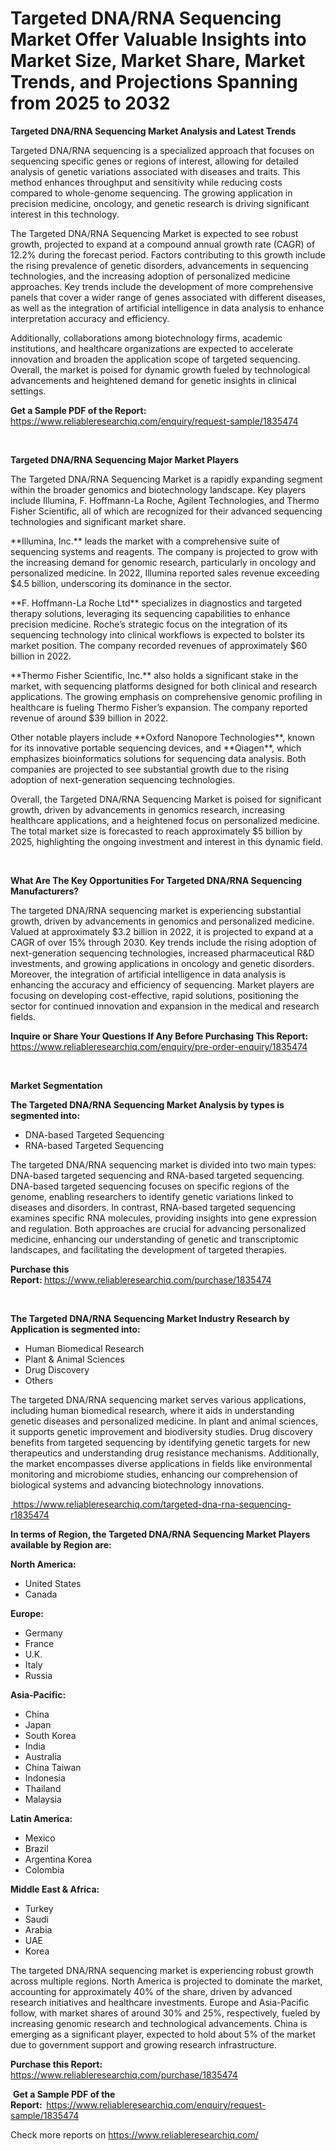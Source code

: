 <p><h1>Targeted DNA/RNA Sequencing Market Offer Valuable Insights into Market Size, Market Share, Market Trends, and Projections Spanning from 2025 to 2032</h1></p><p><strong>Targeted DNA/RNA Sequencing Market Analysis and Latest Trends</strong></p>
<p><p>Targeted DNA/RNA sequencing is a specialized approach that focuses on sequencing specific genes or regions of interest, allowing for detailed analysis of genetic variations associated with diseases and traits. This method enhances throughput and sensitivity while reducing costs compared to whole-genome sequencing. The growing application in precision medicine, oncology, and genetic research is driving significant interest in this technology.</p><p>The Targeted DNA/RNA Sequencing Market is expected to see robust growth, projected to expand at a compound annual growth rate (CAGR) of 12.2% during the forecast period. Factors contributing to this growth include the rising prevalence of genetic disorders, advancements in sequencing technologies, and the increasing adoption of personalized medicine approaches. Key trends include the development of more comprehensive panels that cover a wider range of genes associated with different diseases, as well as the integration of artificial intelligence in data analysis to enhance interpretation accuracy and efficiency.</p><p>Additionally, collaborations among biotechnology firms, academic institutions, and healthcare organizations are expected to accelerate innovation and broaden the application scope of targeted sequencing. Overall, the market is poised for dynamic growth fueled by technological advancements and heightened demand for genetic insights in clinical settings.</p></p>
<p><strong>Get a Sample PDF of the Report:&nbsp;</strong> <a href="https://www.reliableresearchiq.com/enquiry/request-sample/1835474?utm_campaign=3547&utm_medium=2&utm_source=Github&utm_content=ia&utm_term=26032025&utm_id=targeted-dnarna-sequencing">https://www.reliableresearchiq.com/enquiry/request-sample/1835474</a></p>
<p>&nbsp;</p>
<p><strong>Targeted DNA/RNA Sequencing Major Market Players</strong></p>
<p><p>The Targeted DNA/RNA Sequencing Market is a rapidly expanding segment within the broader genomics and biotechnology landscape. Key players include Illumina, F. Hoffmann-La Roche, Agilent Technologies, and Thermo Fisher Scientific, all of which are recognized for their advanced sequencing technologies and significant market share.</p><p>**Illumina, Inc.** leads the market with a comprehensive suite of sequencing systems and reagents. The company is projected to grow with the increasing demand for genomic research, particularly in oncology and personalized medicine. In 2022, Illumina reported sales revenue exceeding $4.5 billion, underscoring its dominance in the sector.</p><p>**F. Hoffmann-La Roche Ltd** specializes in diagnostics and targeted therapy solutions, leveraging its sequencing capabilities to enhance precision medicine. Roche’s strategic focus on the integration of its sequencing technology into clinical workflows is expected to bolster its market position. The company recorded revenues of approximately $60 billion in 2022.</p><p>**Thermo Fisher Scientific, Inc.** also holds a significant stake in the market, with sequencing platforms designed for both clinical and research applications. The growing emphasis on comprehensive genomic profiling in healthcare is fueling Thermo Fisher’s expansion. The company reported revenue of around $39 billion in 2022.</p><p>Other notable players include **Oxford Nanopore Technologies**, known for its innovative portable sequencing devices, and **Qiagen**, which emphasizes bioinformatics solutions for sequencing data analysis. Both companies are projected to see substantial growth due to the rising adoption of next-generation sequencing technologies.</p><p>Overall, the Targeted DNA/RNA Sequencing Market is poised for significant growth, driven by advancements in genomics research, increasing healthcare applications, and a heightened focus on personalized medicine. The total market size is forecasted to reach approximately $5 billion by 2025, highlighting the ongoing investment and interest in this dynamic field.</p></p>
<p>&nbsp;</p>
<p><strong>What Are The Key Opportunities For Targeted DNA/RNA Sequencing Manufacturers?</strong></p>
<p><p>The targeted DNA/RNA sequencing market is experiencing substantial growth, driven by advancements in genomics and personalized medicine. Valued at approximately $3.2 billion in 2022, it is projected to expand at a CAGR of over 15% through 2030. Key trends include the rising adoption of next-generation sequencing technologies, increased pharmaceutical R&D investments, and growing applications in oncology and genetic disorders. Moreover, the integration of artificial intelligence in data analysis is enhancing the accuracy and efficiency of sequencing. Market players are focusing on developing cost-effective, rapid solutions, positioning the sector for continued innovation and expansion in the medical and research fields.</p></p>
<p><strong>Inquire or Share Your Questions If Any Before Purchasing This Report:</strong> <a href="https://www.reliableresearchiq.com/enquiry/pre-order-enquiry/1835474?utm_campaign=3547&utm_medium=2&utm_source=Github&utm_content=ia&utm_term=26032025&utm_id=targeted-dnarna-sequencing">https://www.reliableresearchiq.com/enquiry/pre-order-enquiry/1835474</a></p>
<p>&nbsp;</p>
<p><strong>Market Segmentation</strong></p>
<p><strong>The Targeted DNA/RNA Sequencing Market Analysis by types is segmented into:</strong></p>
<p><ul><li>DNA-based Targeted Sequencing</li><li>RNA-based Targeted Sequencing</li></ul></p>
<p><p>The targeted DNA/RNA sequencing market is divided into two main types: DNA-based targeted sequencing and RNA-based targeted sequencing. DNA-based targeted sequencing focuses on specific regions of the genome, enabling researchers to identify genetic variations linked to diseases and disorders. In contrast, RNA-based targeted sequencing examines specific RNA molecules, providing insights into gene expression and regulation. Both approaches are crucial for advancing personalized medicine, enhancing our understanding of genetic and transcriptomic landscapes, and facilitating the development of targeted therapies.</p></p>
<p><strong>Purchase this Report:&nbsp;</strong><a href="https://www.reliableresearchiq.com/purchase/1835474?utm_campaign=3547&utm_medium=2&utm_source=Github&utm_content=ia&utm_term=26032025&utm_id=targeted-dnarna-sequencing">https://www.reliableresearchiq.com/purchase/1835474</a></p>
<p>&nbsp;</p>
<p><strong>The Targeted DNA/RNA Sequencing Market Industry Research by Application is segmented into:</strong></p>
<p><ul><li>Human Biomedical Research</li><li>Plant & Animal Sciences</li><li>Drug Discovery</li><li>Others</li></ul></p>
<p><p>The targeted DNA/RNA sequencing market serves various applications, including human biomedical research, where it aids in understanding genetic diseases and personalized medicine. In plant and animal sciences, it supports genetic improvement and biodiversity studies. Drug discovery benefits from targeted sequencing by identifying genetic targets for new therapeutics and understanding drug resistance mechanisms. Additionally, the market encompasses diverse applications in fields like environmental monitoring and microbiome studies, enhancing our comprehension of biological systems and advancing biotechnology innovations.</p></p>
<p><a href="https://www.reliableresearchiq.com/targeted-dna-rna-sequencing-r1835474?utm_campaign=3547&utm_medium=2&utm_source=Github&utm_content=ia&utm_term=26032025&utm_id=targeted-dnarna-sequencing">&nbsp;https://www.reliableresearchiq.com/targeted-dna-rna-sequencing-r1835474</a></p>
<p><strong>In terms of Region, the Targeted DNA/RNA Sequencing Market Players available by Region are:</strong></p>
<p>
    <p> <strong> North America: </strong>
        <ul>
            <li>United States</li>
            <li>Canada</li>
        </ul>
        </p> 
    <p> <strong> Europe: </strong>
        <ul>
            <li>Germany</li>
            <li>France</li>
            <li>U.K.</li>
            <li>Italy</li>
            <li>Russia</li>
        </ul>
        </p> 
    <p> <strong> Asia-Pacific: </strong>
        <ul>
            <li>China</li>
            <li>Japan</li>
            <li>South Korea</li>
            <li>India</li>
            <li>Australia</li>
            <li>China Taiwan</li>
            <li>Indonesia</li>
            <li>Thailand</li>
            <li>Malaysia</li>
        </ul>
        </p> 
    <p> <strong> Latin America: </strong>
        <ul>
            <li>Mexico</li>
            <li>Brazil</li>
            <li>Argentina Korea</li>
            <li>Colombia</li>
        </ul>
        </p> 
    <p> <strong> Middle East & Africa: </strong>
        <ul>
            <li>Turkey</li>
            <li>Saudi</li>
            <li>Arabia</li>
            <li>UAE</li>
            <li>Korea</li>
        </ul>
    </p>
    </p>
<p><p>The targeted DNA/RNA sequencing market is experiencing robust growth across multiple regions. North America is projected to dominate the market, accounting for approximately 40% of the share, driven by advanced research initiatives and healthcare investments. Europe and Asia-Pacific follow, with market shares of around 30% and 25%, respectively, fueled by increasing genomic research and technological advancements. China is emerging as a significant player, expected to hold about 5% of the market due to government support and growing research infrastructure.</p></p>
<p><strong>Purchase this Report: </strong><a href="https://www.reliableresearchiq.com/purchase/1835474?utm_campaign=3547&utm_medium=2&utm_source=Github&utm_content=ia&utm_term=26032025&utm_id=targeted-dnarna-sequencing">https://www.reliableresearchiq.com/purchase/1835474</a></p>
<p>&nbsp;<strong>Get a Sample PDF of the Report:&nbsp;&nbsp;</strong><a href="https://www.reliableresearchiq.com/enquiry/request-sample/1835474?utm_campaign=3547&utm_medium=2&utm_source=Github&utm_content=ia&utm_term=26032025&utm_id=targeted-dnarna-sequencing">https://www.reliableresearchiq.com/enquiry/request-sample/1835474</a></p>
<p><strong></strong></p>
<p>Check more reports on <a href="https://www.reliableresearchiq.com/?utm_campaign=3547&utm_medium=2&utm_source=Github&utm_content=ia&utm_term=26032025&utm_id=targeted-dnarna-sequencing">https://www.reliableresearchiq.com/</a></p>